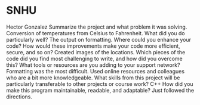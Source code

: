 # SNHU
Hector Gonzalez
Summarize the project and what problem it was solving. Conversion of temperatures from Celsius to Fahrenheit.
What did you do particularly well? The output on formatting.
Where could you enhance your code? How would these improvements make your code more efficient, secure, and so on? Created images of the locations.
Which pieces of the code did you find most challenging to write, and how did you overcome this? What tools or resources are you adding to your support network? Formatting was the most difficult. Used online resources and colleagues who are a bit more knowledgeable.
What skills from this project will be particularly transferable to other projects or course work? C++
How did you make this program maintainable, readable, and adaptable? Just followed the directions.
